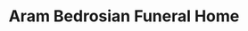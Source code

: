 ---
title: "Aram Bedrosian Funeral Home"
url: /watertown/aram-bedrosian-funeral-home/
shop: funeral directors
---